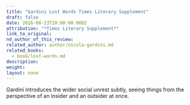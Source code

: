 ```yaml
---
title: "Gardini Lost Words Times Literary Supplement"
draft: false
date: 2016-08-23T20:00:00.000Z
attribution: "*Times Literary Supplement*"
link_to_original:
nd_author_of_this_review:
related_author: author/nicola-gardini.md
related_books:
  - book/lost-words.md
description:
weight:
layout: none
---
```

Gardini introduces the wider social unrest subtly, seeing things from the perspective of an insider and an outsider at once.

